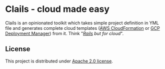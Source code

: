 # Clails - cloud made easy

Clails is an opinionated toolkit which takes simple project definition in YML file and generates complete cloud
 templates ([AWS CloudFormation](https://aws.amazon.com/cloudformation) or 
 [GCP Deployment Manager](https://cloud.google.com/deployment-manager/)) from it. 
 Think "*[Rails](https://rubyonrails.org) but for cloud*".
 
 ## License
 
 This project is distributed under [Apache 2.0 license](http://www.apache.org/licenses/LICENSE-2.0.html).